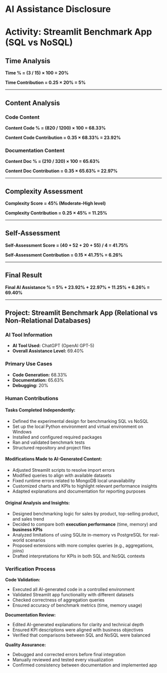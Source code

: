 # AI Assistance Disclosure

# Activity: Streamlit Benchmark App (SQL vs NoSQL)

## Time Analysis
**Time % = (3 / 15) × 100 = 20%**

**Time Contribution = 0.25 × 20% = 5%**

---

## Content Analysis

### Code Content
**Content Code % = (820 / 1200) × 100 = 68.33%**

**Content Code Contribution = 0.35 × 68.33% = 23.92%**

### Documentation Content
**Content Doc % = (210 / 320) × 100 = 65.63%**

**Content Doc Contribution = 0.35 × 65.63% = 22.97%**

---

## Complexity Assessment
**Complexity Score = 45% (Moderate-High level)**

**Complexity Contribution = 0.25 × 45% = 11.25%**

---

## Self-Assessment
**Self-Assessment Score = (40 + 52 + 20 + 55) / 4 = 41.75%**

**Self-Assessment Contribution = 0.15 × 41.75% = 6.26%**

---

## Final Result
**Final AI Assistance % = 5% + 23.92% + 22.97% + 11.25% + 6.26% = 69.40%**

---

## Project: Streamlit Benchmark App (Relational vs Non-Relational Databases)

### AI Tool Information
- **AI Tool Used:** ChatGPT (OpenAI GPT-5)
- **Overall Assistance Level:** 69.40%

### Primary Use Cases
- **Code Generation:** 68.33%
- **Documentation:** 65.63%
- **Debugging:** 20%

### Human Contributions

#### Tasks Completed Independently:
- Defined the experimental design for benchmarking SQL vs NoSQL
- Set up the local Python environment and virtual environment on Windows
- Installed and configured required packages
- Ran and validated benchmark tests
- Structured repository and project files

#### Modifications Made to AI-Generated Content:
- Adjusted Streamlit scripts to resolve import errors
- Modified queries to align with available datasets
- Fixed runtime errors related to MongoDB local unavailability
- Customized charts and KPIs to highlight relevant performance insights
- Adapted explanations and documentation for reporting purposes

#### Original Analysis and Insights:
- Designed benchmarking logic for sales by product, top-selling product, and sales trend
- Decided to compare both **execution performance** (time, memory) and **business KPIs**
- Analyzed limitations of using SQLite in-memory vs PostgreSQL for real-world scenarios
- Proposed extensions with more complex queries (e.g., aggregations, joins)
- Drafted interpretations for KPIs in both SQL and NoSQL contexts

### Verification Process

**Code Validation:**
- Executed all AI-generated code in a controlled environment
- Validated Streamlit app functionality with different datasets
- Checked correctness of aggregation queries
- Ensured accuracy of benchmark metrics (time, memory usage)

**Documentation Review:**
- Edited AI-generated explanations for clarity and technical depth
- Ensured KPI descriptions were aligned with business objectives
- Verified that comparisons between SQL and NoSQL were balanced

**Quality Assurance:**
- Debugged and corrected errors before final integration
- Manually reviewed and tested every visualization
- Confirmed consistency between documentation and implemented app

